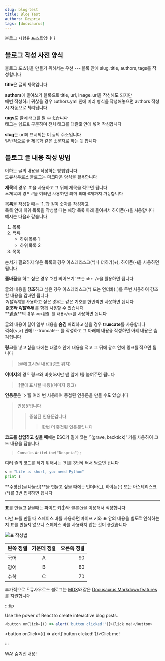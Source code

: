 ```yaml
---
slug: blog-test
title: Blog Test
authors: Despria
tags: [docusaurus]
---
```


블로그 시험용 포스트입니다

## 블로그 작성 사전 양식

블로그 포스팅을 만들기 위해서는 우선 --- 블록 안에 slug, title, authors, tags를 작성합니다

**title**은 글의 제목입니다

**authors**에 들여쓰기 블록으로 title, url, image_url을 작성해도 되지만<br />
매번 작성하기 귀찮을 경우 authors.yml 안에 미리 형식을 작성해놓으면 authors 작성 시 자동으로 처리됩니다

**tags**로 글에 태그를 달 수 있습니다<br />
태그는 쉼표로 구분하며 전체 태그를 대괄호 안에 넣어 작성합니다

**slug**는 url에 표시되는 이 글의 주소입니다<br />
일반적으로 글 제목과 같은 소문자로 하는 듯 합니다
<br />

## 블로그 글 내용 작성 방법

이하는 글의 내용을 작성하는 방법입니다<br />
도큐사우르스 블로그는 마크다운 양식을 활용합니다


**제목**의 경우 '#'을 사용하고 그 뒤에 제목을 적으면 됩니다<br />
소제목의 경우 #을 여러번 사용하면 되며 최대 6개까지 가능합니다<br />


**목록**을 작성할 때는 '1.'과 같이 숫자를 작성하고<br />
목록 안에 하위 목록을 작성할 때는 해당 목록 아래 들여써서 하이픈(-)을 사용합니다<br />
예시는 다음과 같습니다

1. 목록
2. 목록
    - 하위 목록 1
    - 하위 목록 2
3. 목록

순서가 필요하지 않은 목록의 경우 아스테리스크(*)나 더하기(+), 하이픈(-)을 사용하면 됩니다


**줄바꿈**을 하고 싶은 경우 '2번 띄어쓰기' 또는 `<br />`을 활용하면 됩니다


글의 내용을 **강조**하고 싶은 경우 아스테리스크(*) 또는 언더바(_)를 두번 사용하여 강조할 내용을 감싸면 됩니다<br />
*이탤릭체*를 사용하고 싶은 경우는 같은 기호를 한번씩만 사용하면 됩니다<br />
**_강조와 이탤릭체_** 를 함께 사용할 수 있습니다<br />
**<u>밑줄</u>**의 경우 `<u>밑줄 칠 내용</u>`를 사용하면 됩니다


글의 내용이 길어 일부 내용을 **숨김 처리**하고 싶을 경우 
**truncate**를 사용합니다<br />
꺽쇠(<,>) 안에 !--truncate-- 를 작성하고 그 아래에 내용을 작성하면 아래 내용은 숨겨집니다


**링크**를 넣고 싶을 때에는 대괄호 안에 내용을 적고
그 뒤에 괄호 안에 링크를 적으면 됩니다
> [글에 표시될 내용](링크 위치)


**이미지**의 경우 링크와 비슷하지만 맨 앞에 !를 붙여주면 됩니다
> ![글에 표시될 내용](이미지 링크)


**인용문**은 '>'를 여러 번 사용하여 중첩된 인용문을 만들 수도 있습니다
> 인용문입니다
>> 중첩된 인용문입니다
>>> 한번 더 중첩된 인용문입니다


**코드를 삽입하고 싶을 때**에는 ESC키 밑에 있는 '`(grave, backtick)' 키를 사용하여 코드 내용을 담습니다<br />
>`Console.WriteLine("Despria");`

여러 줄의 코드를 적기 위해서는 `키를 3번씩 써서 담으면 됩니다<br />
```python
s = "Life is short, you need Python"
print s
```


**수평선(글 나눔선)**을 만들고 싶을 때에는 언더바(_), 하이픈(-) 또는 아스테리스크(*)를 3번 입력하면 됩니다
***


**표**를 만들고 싶을때는 파이프 키(|)와 콜론(:)을 이용해서 작성합니다<br />

다만 표를 만들 때 스페이스 바를 사용하면 파이프 키와 표 안의 내용을 별도로 인식하는지 표를 만들지 않으니 스페이스 바를 사용하지 않는 것이 좋겠습니다

![표 작성법](https://img1.daumcdn.net/thumb/R1280x0/?scode=mtistory2&fname=https%3A%2F%2Fblog.kakaocdn.net%2Fdn%2FbD0M4o%2FbtqZ09KGkWw%2FAqz4D8eFbKFv6LvTuiGARk%2Fimg.png)

|왼쪽 정렬|가운데 정렬|오른쪽 정렬|
|:---|:---:|---:|
|국어|A|90|
|영어|B|80|
|수학|C|70|


추가적으로 도큐사우르스 블로그는 [MDX](https://mdxjs.com/)와 같은 [Docusaurus Markdown features](https://docusaurus.io/docs/markdown-features)를 지원합니다

:::tip

Use the power of React to create interactive blog posts.

```js
<button onClick={() => alert('button clicked!')}>Click me!</button>
```

<button onClick={() => alert('button clicked!')}>Click me!</button>

:::


<!--truncate-->

WA! 숨겨진 내용!